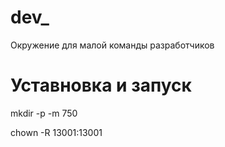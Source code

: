 # dev_
Окружение для малой команды разработчиков


# Уставновка и запуск
mkdir -p -m 750 <path to data directory> <path to logs directory> <path to conf directory> <path to backups directory>
  
chown -R 13001:13001 <path to data directory> <path to logs directory> <path to conf directory> <path to backups directory>
